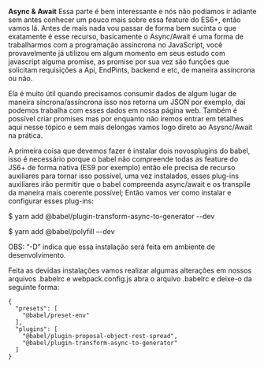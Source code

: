 **Async & Await**
Essa parte é bem interessante e nós não podíamos ir adiante sem antes conhecer um pouco mais sobre essa feature do ES6+, então vamos lá. Antes de mais nada vou passar de forma bem sucinta o que exatamente é esse recurso, basicamente o Async/Await é uma forma de trabalharmos com a programação assíncrona no JavaScript, você provavelmente já utilizou em algum momento em seus estudo com javascript alguma promise, as promise por sua vez são funções que solicitam requisições a Api, EndPints, backend e etc, de maneira assíncrona ou não.

Ela é muito útil quando precisamos consumir dados de algum lugar de maneira síncrona/assíncrona isso nos retorna um JSON por exemplo, daí podemos trabalha com esses dados em nossa página web. Também é possível criar promises mas por enquanto não iremos entrar em tetalhes aqui nesse tópico e sem mais delongas vamos logo direto ao Asysnc/Await na prática.

A primeira coisa que devemos fazer é instalar dois novosplugins do babel, isso é necessário porque o babel não compreende todas as feature do JS6+ de forma nativa (ES9 por exemplo) então ele precisa de recurso auxiliares para tornar isso possível, uma vez instalados, esses plug-ins auxiliares irão permitir que o babel compreenda async/await e os transpile da maneira mais coerente possível; Então vamos ver como instalar e configurar esses plug-ins:

  

    
$ yarn add @babel/plugin-transform-async-to-generator --dev

    
$ yarn add @babel/polyfill –-dev 

  

OBS: “-D” indica que essa instalação será feita em ambiente de desenvolvimento.

Feita as devidas instalações vamos realizar algumas alterações em nossos arquivos .babelrc e webpack.config.js abra o arquivo .babelrc e deixe-o da seguinte forma:



    {
      "presets": [
        "@babel/preset-env"
      ],
      "plugins": [
        "@babel/plugin-proposal-object-rest-spread",
        "@babel/plugin-transform-async-to-generator"
      ]
    }